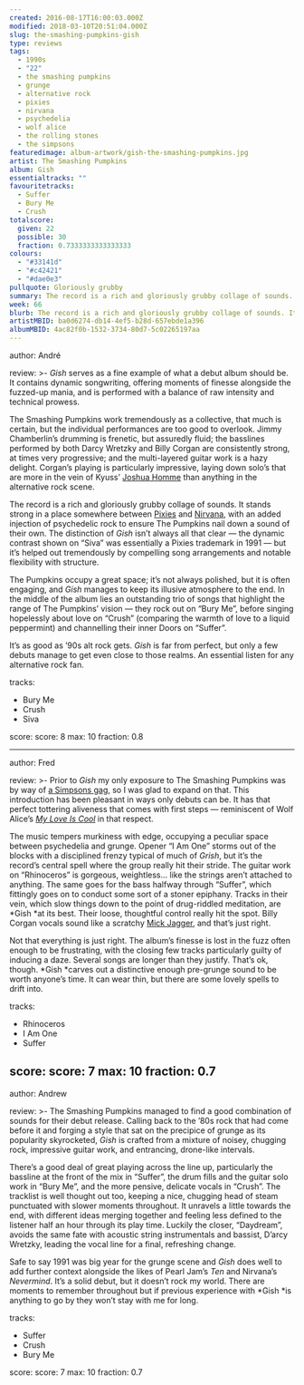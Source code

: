 ```yaml
---
created: 2016-08-17T16:00:03.000Z
modified: 2018-03-10T20:51:04.000Z
slug: the-smashing-pumpkins-gish
type: reviews
tags:
  - 1990s
  - "22"
  - the smashing pumpkins
  - grunge
  - alternative rock
  - pixies
  - nirvana
  - psychedelia
  - wolf alice
  - the rolling stones
  - the simpsons
featuredimage: album-artwork/gish-the-smashing-pumpkins.jpg
artist: The Smashing Pumpkins
album: Gish
essentialtracks: ""
favouritetracks:
  - Suffer
  - Bury Me
  - Crush
totalscore:
  given: 22
  possible: 30
  fraction: 0.7333333333333333
colours:
  - "#33141d"
  - "#c42421"
  - "#dae0e3"
pullquote: Gloriously grubby
summary: The record is a rich and gloriously grubby collage of sounds. It stands strong in a place somewhere between Pixies and Nirvana, with an added injection of psychedelic rock to ensure The Pumpkins nail down a sound of their own.
week: 66
blurb: The record is a rich and gloriously grubby collage of sounds. It stands somewhere between Pixies and Nirvana, with an added injection of psychedelic rock.
artistMBID: ba0d6274-db14-4ef5-b28d-657ebde1a396
albumMBID: 4ac82f0b-1532-3734-80d7-5c02265197aa
---
```

author: André

review: >-
  *Gish* serves as a fine example of what a debut album should be. It contains dynamic songwriting, offering moments of finesse alongside the fuzzed-up mania, and is performed with a balance of raw intensity and technical prowess. 
  
  The Smashing Pumpkins work tremendously as a collective, that much is certain, but the individual performances are too good to overlook. Jimmy Chamberlin’s drumming is frenetic, but assuredly fluid; the basslines performed by both Darcy Wretzky and Billy Corgan are consistently strong, at times very progressive; and the multi-layered guitar work is a hazy delight. Corgan’s playing is particularly impressive, laying down solo’s that are more in the vein of Kyuss’ [Joshua Homme](https://youtu.be/P3kM58n2ceE?t=1m20s) than anything in the alternative rock scene. 
  
  The record is a rich and gloriously grubby collage of sounds. It stands strong in a place somewhere between [Pixies](/reviews/pixies-doolittle/) and [Nirvana](/reviews/nirvana-in-utero/), with an added injection of psychedelic rock to ensure The Pumpkins nail down a sound of their own. The distinction of *Gish* isn’t always all that clear — the dynamic contrast shown on “Siva” was essentially a Pixies trademark in 1991 — but it’s helped out tremendously by compelling song arrangements and notable flexibility with structure. 
  
  The Pumpkins occupy a great space; it’s not always polished, but it is often engaging, and *Gish* manages to keep its illusive atmosphere to the end. In the middle of the album lies an outstanding trio of songs that highlight the range of The Pumpkins’ vision — they rock out on “Bury Me”, before singing hopelessly about love on “Crush” (comparing the warmth of love to a liquid peppermint) and channelling their inner Doors on “Suffer”. 
  
  It’s as good as ’90s alt rock gets. *Gish* is far from perfect, but only a few debuts manage to get even close to those realms. An essential listen for any alternative rock fan.

tracks:
  - Bury Me
  - ­Crush
  - ­Siva

score:
  score: 8
  max: 10
  fraction: 0.8

---
author: Fred

review: >-
  Prior to *Gish* my only exposure to The Smashing Pumpkins was by way of [a Simpsons gag](https://youtu.be/R0kXDBXSu80?t=1m37s), so I was glad to expand on that. This introduction has been pleasant in ways only debuts can be. It has that perfect tottering aliveness that comes with first steps — reminiscent of Wolf Alice’s [*My Love Is Cool*](/reviews/wolf-alice-my-love-is-cool/) in that respect. 
  
  The music tempers murkiness with edge, occupying a peculiar space between psychedelia and grunge. Opener “I Am One” storms out of the blocks with a disciplined frenzy typical of much of *Grish*, but it’s the record’s central spell where the group really hit their stride. The guitar work on “Rhinoceros” is gorgeous, weightless... like the strings aren’t attached to anything. The same goes for the bass halfway through “Suffer”, which fittingly goes on to conduct some sort of a stoner epiphany. Tracks in their vein, which slow things down to the point of drug-riddled meditation, are *Gish *at its best. Their loose, thoughtful control really hit the spot. Billy Corgan vocals sound like a scratchy [Mick Jagger](/reviews/the-rolling-stones-let-it-bleed/), and that’s just right. 
  
  Not that everything is just right. The album’s finesse is lost in the fuzz often enough to be frustrating, with the closing few tracks particularly guilty of inducing a daze. Several songs are longer than they justify. That’s ok, though. *Gish *carves out a distinctive enough pre-grunge sound to be worth anyone’s time. It can wear thin, but there are some lovely spells to drift into.

tracks:
  - Rhinoceros
  - ­I Am One
  - ­Suffer

score:
  score: 7
  max: 10
  fraction: 0.7
---
author: Andrew

review: >-
  The Smashing Pumpkins managed to find a good combination of sounds for their debut release. Calling back to the ’80s rock that had come before it and forging a style that sat on the precipice of grunge as its popularity skyrocketed, *Gish* is crafted from a mixture of noisey, chugging rock, impressive guitar work, and entrancing, drone-like intervals. 
  
  There’s a good deal of great playing across the line up, particularly the bassline at the front of the mix in “Suffer”, the drum fills and the guitar solo work in “Bury Me”, and the more pensive, delicate vocals in “Crush”. The tracklist is well thought out too, keeping a nice, chugging head of steam punctuated with slower moments throughout. It unravels a little towards the end, with different ideas merging together and feeling less defined to the listener half an hour through its play time. Luckily the closer, “Daydream”, avoids the same fate with acoustic string instrumentals and bassist, D’arcy Wretzky, leading the vocal line for a final, refreshing change. 
  
  Safe to say 1991 was big year for the grunge scene and *Gish* does well to add further context alongside the likes of Pearl Jam’s *Ten* and Nirvana’s *Nevermind*. It’s a solid debut, but it doesn’t rock my world. There are moments to remember throughout but if previous experience with *Gish *is anything to go by they won’t stay with me for long.

tracks:
  - Suffer
  - ­Crush
  - ­Bury Me

score:
  score: 7
  max: 10
  fraction: 0.7
